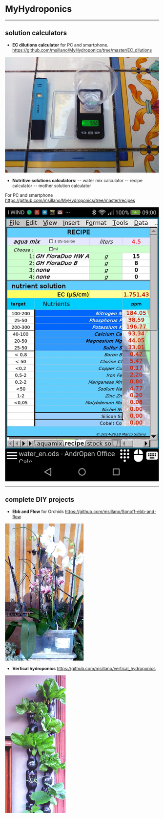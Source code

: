 # MyHydroponics

----------
## solution calculators
 - **EC dilutions calculator** for PC and smartphone. https://github.com/msillano/MyHydroponics/tree/master/EC_dilutions
  
![EC_dilutions](images/dil-ico.png  "see https://github.com/msillano/MyHydroponics/tree/master/EC_dilutions")

- **Nutritive solutions calculators:** 
     -- water mix calculator
     --  recipe calculator
     --  mother solution calculator
 
 For PC and smartphone https://github.com/msillano/MyHydroponics/tree/master/recipes
 
 ![recipe](images/recipe.png  "see https://github.com/msillano/MyHydroponics/tree/master/recipes")

--------
## complete DIY projects
 - **Ebb and Flow** for Orchids https://github.com/msillano/Sonoff-ebb-and-flow 
 
![Ebb and Flow](images/rfico.png  "see https://github.com/msillano/Sonoff-ebb-and-flow") 
 - **Vertical hydroponics** https://github.com/msillano/vertical_hydroponics
 
![Vertical](images/vert-ico2.png "see https://github.com/msillano/vertical_hydroponics") 

